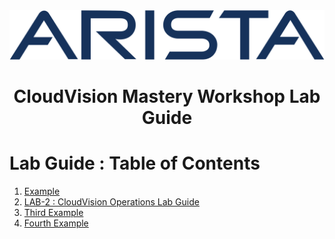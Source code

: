 <img src="Images/2560px-Arista-networks-logo.svg.png" width="800"/>

<h1 style="text-align: center;">CloudVision Mastery Workshop Lab Guide</h1>

# Lab Guide : Table of Contents
1. [Example](#example)
2. [LAB-2 : CloudVision Operations Lab Guide](https://github.com/arista-rockies/Workshops/blob/main/CloudVision/Lab-Guide/Lab-Guide-2.md)
3. [Third Example](#third-example)
4. [Fourth Example](#fourth-examplehttpwwwfourthexamplecom)



